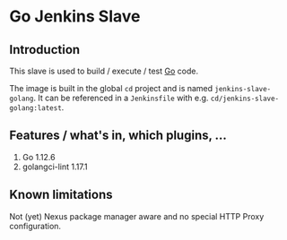 # Go Jenkins Slave

## Introduction
This slave is used to build / execute / test [Go](https://golang.org) code.

The image is built in the global `cd` project and is named `jenkins-slave-golang`.
It can be referenced in a `Jenkinsfile` with e.g. `cd/jenkins-slave-golang:latest`.

## Features / what's in, which plugins, ...
1. Go 1.12.6
2. golangci-lint 1.17.1

## Known limitations
Not (yet) Nexus package manager aware and no special HTTP Proxy configuration.
